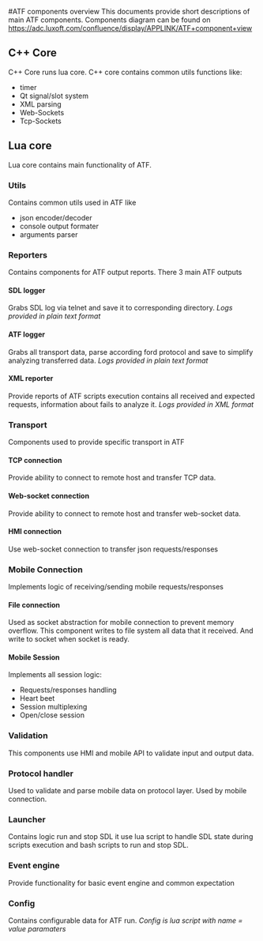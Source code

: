 #ATF components overview
This  documents provide short descriptions of main ATF components.
Components diagram can be found on https://adc.luxoft.com/confluence/display/APPLINK/ATF+component+view 

## C++ Core
C++ Core runs lua core.
C++ core contains common utils functions like:

- timer
- Qt signal/slot system 
- XML parsing
- Web-Sockets
- Tcp-Sockets

## Lua core

Lua core contains main functionality of ATF.

### Utils

Contains common utils used in ATF like

- json encoder/decoder
- console output formater
- arguments parser 

### Reporters

Contains components for ATF output reports. There 3 main ATF outputs

#### SDL logger

Grabs SDL log via telnet and save it to corresponding directory. 
*Logs provided in plain text format*

#### ATF logger 

Grabs all transport data, parse according ford protocol and save to simplify analyzing transferred data.
*Logs provided in plain text format*

#### XML reporter

Provide reports of ATF scripts execution contains all received and expected requests, information about fails to analyze it. 
*Logs provided in XML format*

### Transport

Components used to provide specific transport in ATF

#### TCP connection

Provide ability to connect to remote host and transfer TCP data.

#### Web-socket connection

Provide ability to connect to remote host and transfer web-socket data.

#### HMI connection 

Use web-socket connection to transfer json requests/responses


### Mobile Connection

Implements logic of receiving/sending mobile requests/responses 

#### File connection

Used as socket abstraction for mobile connection to prevent  memory overflow.
This component writes to file system all data that it received. And write to socket when socket is ready.

#### Mobile Session 

Implements all session logic:
- Requests/responses handling
- Heart beet
- Session multiplexing
- Open/close session


### Validation

This components use HMI and mobile API to validate input and output data.


### Protocol handler 

Used to validate and parse mobile data on protocol layer. Used by mobile connection. 

### Launcher

Contains logic run and stop SDL it use lua script to handle SDL state during scripts execution and bash scripts to run and stop SDL.

### Event engine

Provide functionality for basic event engine and common expectation

### Config

Contains configurable data for ATF run.
*Config is lua script with name = value paramaters*
